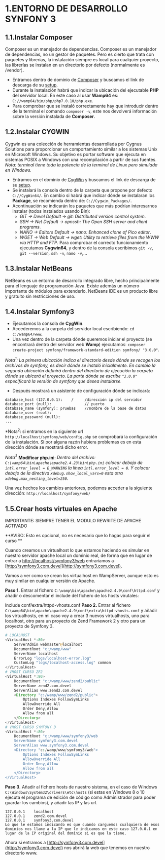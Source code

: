 1.ENTORNO DE DESARROLLO SYNFONY 3
=================================

1.1.Instalar Composer
----------------------

Composer es un manejador de dependencias. Composer es un manejador de dependencias, no un gestor de paquetes. Pero es cierto que trata con paquetes y librerías, la instalación siempre es local para cualquier proyecto, las librerías se instalan en un directorio por defecto (normalmente es /vendor).
* Entramos dentro de dominio de [Composer](https://getcomposer.org/download/) y buscamos el link de descarga de su [setup](https://getcomposer.org/Composer-Setup.exe).
* Durante la instalación habrá que indicar la ubicación del ejecutable **PHP** del servidor local. En este caso al usar **Wamp64** es: ```C://wamp64/bin/php/php7.0.10/php.exe```.
* Para comprobar que se instaló correctamente hay que introducir dentro de la terminal el comando ```composer -v```, este nos devolverá información sobre la versión instalada de **Composer**.

1.2.Instalar CYGWIN
-------------------

Cygwin es una colección de herramientas desarrollada por Cygnus Solutions para proporcionar un comportamiento similar a los sistemas Unix en Microsoft Windows. Su objetivo es portar software que ejecuta en sistemas POSIX a Windows con una recompilación a partir de sus fuentes.
*Nota: terminal tiene toda la potencia de la terminal de Linux pero simulada en Windows.*

* Entramos en el dominio de [CygWin](https://www.cygwin.com/) y buscamos el link de descarga de su [setup](https://cygwin.com/setup-x86_64.exe).
* Se instalará la consola dentro de la carpeta que propone por defecto ```C://CygWin64/```. En cambio si habrá que indicar dónde se instalaran los **Package**, se recomienda dentro de: ```C://Cygwin_Packages/```.
* Acontinuación se indicarán los paquetes que más podrían interesarnos instalar (todos instalados usando Bin):
  * *GIT -> Devel Default -> git: Distributed version control system*.
  * *SSH -> Net Default -> opnssh: The Open SSH server and client programs*. 
  * *NANO -> Editors Default -> nano: Enhanced clone of Pico editor*.
  * *WGET -> Web Default -> wget: Utility to retrieve files from the WWW via HTTP and FTP*.
Para comprobar el correcto funcionamiento ejecutamos **Cygwin64**, y dentro de la consola escribimos ```git -v```, ```git --version```, ```ssh -v```, ```nano -v```,...

1.3.Instalar NetBeans
---------------------
NetBeans es un entorno de desarrollo integrado libre, hecho principalmente para el lenguaje de programación Java. Existe además un número importante de módulos para extenderlo. NetBeans IDE es un producto libre y gratuito sin restricciones de uso.

1.4.Instalar Symfony3
---------------------
* Ejecutamos la consola de **CygWin**.
* Accederemos a la carpeta del servidor local escribiendo: ```cd c:/wamp64/www```.
* Una vez dentro de la carpeta dónde queremos iniciar el proyecto (se encontrará dentro del servidor web **Wamp**) ejecutamos: ```composer create-project symfony/framework-standard-edition symfony/ "3.0.0"```. 

*Nota<sup>1</sup>: La primera ubicación indica el directorio desde dónde se recogen los archivos de symfony, es decir dónde se instaló inicialmente. En cambio la segunda ubicación definirá dentro del directorio de ejecución la carpeta dónde se ubicará el proyecto. La parte dónde se escribe ```"3.0.0"``` especificará la versión de symfony que desea instalarse.*

* Después mostrará un asistente de configuración dónde se indicará:
```
database_host (127.0.0.1):    /     /dirección ip del servidor
database_port (null):               // puerto
database_name (symfony): pruebas    //nombre de la base de datos
database_user (root):
database_password (null):
...
```

*Nota<sup>2</sup>: si entramos en la siguiente url ```http://localhost/symfony/web/config.php``` se comprobará la configuración de la instalación. Si por alguna razón hubiera problemas es en esta dirección dónde se mostrará dicho error.

*Nota<sup>3</sup>* **Modificar php.ini**: *Dentro del archivo: ```C:\wamp64\bin\apache\apache2.4.23\bin\php.ini``` colocar debajo de ```intl.error_level = E_WARNING``` la línea ```intl.error_level = 0```. Y colocar debajo de la directiva ```xdebug.show_local_vars=0``` esta otra ```xdebug.max_nesting_level=250```*.

Una vez hechos los cambios anteriores, podemos acceder a la siguiente dirección: ```http://localhost/symfony/web/```

1.5.Crear hosts virtuales en Apache
-----------------------------------
IMPORTANTE: SIEMPRE TENER EL MODULO REWRITE DE APACHE ACTIVADO

**AVISO: Esto es opcional, no es necesario que lo hagas para seguir el curso **

Cuando creamos un virtualhost lo que estamos haciendo es simular en nuestro servidor apache local un dominio real, de forma que en lugar de entrar a [http://localhost/symfony3/web](http://localhost/symfony3/web) entraríamos a [http://symfony3.com.devel](http://symfony3.com.devel).

Vamos a ver como se crean los virtualhost en WampServer, aunque esto es muy similar en cualquier versión de Apache.

**Paso 1.** Entrar al fichero ```C:\wamp\bin\apache\apache2.4.9\conf\httpd.conf``` y añadir o descomentar el include del fichero de los hosts virutales:

Include conf/extra/httpd-vhosts.conf
**Paso 2.** Entrar al fichero ```C:\wamp64\bin\apache\apache2.4.9\conf\extra\httpd-vhosts.conf``` y añadir los virtualhosts, en mi caso voy a crear 3 nuevos virtualhosts, uno para localhost, otro para un proyecto de Zend Framework 2 y otro para un proyecto de Symfony 3.
```php
# LOCALHOST
<VirtualHost *:80>
    ServerAdmin webmaster@localhost
    DocumentRoot "c:/wamp/www"
    ServerName localhost
    ErrorLog "logs/localhost-error.log"
    CustomLog "logs/localhost-access.log" common
</VirtualHost>
# VHOST CURSO ZF2
<VirtualHost *:80>    
    DocumentRoot "c:/wamp/www/zend2/public"
    ServerName zend2.com.devel
    ServerAlias www.zend2.com.devel
    <Directory "c:/wamp/www/zend2/public">
        Options Indexes FollowSymLinks        
        AllowOverride All
        Order Deny,Allow
        Allow from all        
    </Directory>    
</VirtualHost>
# VHOST CURSO SYMFONY 3
<VirtualHost *:80>    
    DocumentRoot "c:/wamp/www/symfony3/web
    ServerName symfony3.com.devel
    ServerAlias www.symfony3.com.devel
    <Directory "c:/wamp/www/symfony3/web">
        Options Indexes FollowSymLinks        
        AllowOverride All
        Order Deny,Allow
        Allow from all        
    </Directory>    
</VirtualHost>
```

**Paso 3.** Añadir al fichero hosts de nuestro sistema, en el caso de Windows ```C:\Windows\System32\drivers\etc\hosts``` (si estas en Windows 8 o 10 ejecuta el programa de edición de código como Administrador para poder guardar los cambios), y añadir las IP y las url.
```
127.0.0.1    localhost
127.0.0.1    zend2.com.devel
127.0.0.1    symfony3.com.devel
Lo que le estamos indicando es que cuando carguemos cualquiera de esos dominios nos llame a la IP que le indicamos en este caso 127.0.0.1 en lugar de la IP original del dominio si es que la tiene.
```
Ahora si entramos a [http://symfony3.com.devel](http://symfony3.com.devel) nos abrirá la web que tenemos en nuestro directorio www.
